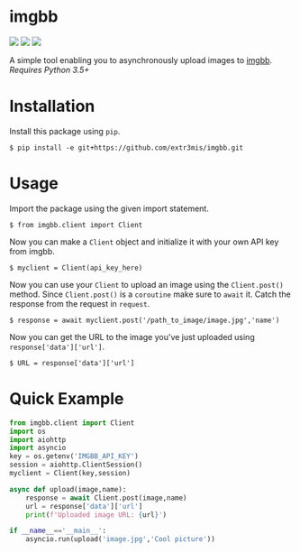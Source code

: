 # imgbb

<img src='https://img.shields.io/badge/Python-3.5+-blue'> <img src='https://img.shields.io/badge/license-MIT-green'> <img src='https://img.shields.io/badge/async-enabled-blue'>

A simple tool enabling you to asynchronously upload images to <a href='https://www.imgbb.com'>imgbb</a>.
_Requires Python 3.5+_

# Installation

Install this package using `pip`.
```console
$ pip install -e git+https://github.com/extr3mis/imgbb.git
```

# Usage
Import the package using the given import statement.
```console
$ from imgbb.client import Client
```
Now you can make a `Client` object and initialize it with your own API key from imgbb.
```console
$ myclient = Client(api_key_here)
```
Now you can use your `Client` to upload an image using the `Client.post()` method. Since `Client.post()` is a `coroutine` make sure to `await` it. Catch the response from the request in `request`.
```console
$ response = await myclient.post('/path_to_image/image.jpg','name')
```
Now you can get the URL to the image you've just uploaded using `response['data']['url']`.
```console
$ URL = response['data']['url']
```

# Quick Example
```py
from imgbb.client import Client
import os
import aiohttp
import asyncio
key = os.getenv('IMGBB_API_KEY')
session = aiohttp.ClientSession()
myclient = Client(key,session)

async def upload(image,name):
    response = await Client.post(image,name)
    url = response['data']['url']
    print(f'Uploaded image URL: {url}')

if __name__=='__main__':
    asyncio.run(upload('image.jpg','Cool picture'))
```
